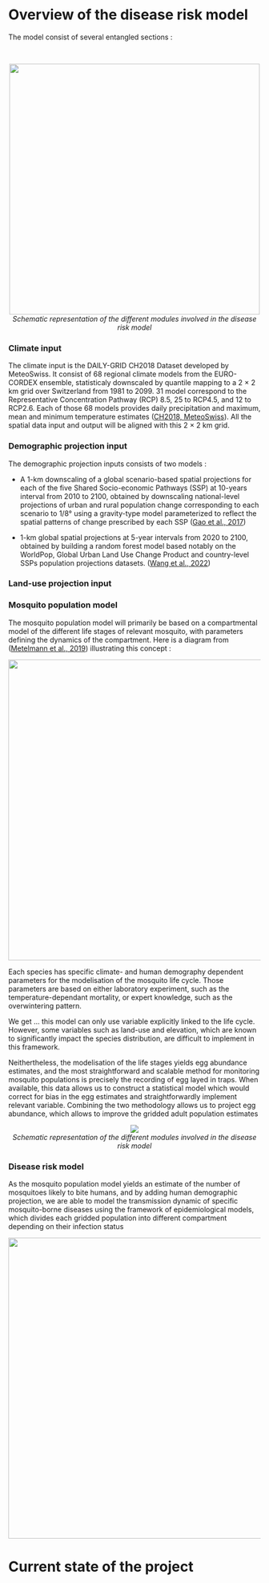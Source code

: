 # Overview of the disease risk model

The model consist of several entangled sections :

<br>
<p align="center">
  <img src="https://github.com/ACCR-VBD/Presentation---Swiss-global-change-day/assets/63344790/5d770b36-a17b-4480-9000-7836701aba05" width=500>
  <br>
  <em>Schematic representation of the different modules involved in the disease risk model</em>
</p>

### Climate input
The climate input is the DAILY-GRID CH2018 Dataset developed by MeteoSwiss. It consist of 68 regional climate models from the EURO-CORDEX ensemble, statisticaly downscaled by quantile mapping to a 2 $\times$ 2 km grid over Switzerland from 1981 to 2099. 31 model correspond to the Representative Concentration Pathway (RCP) 8.5, 25 to RCP4.5, and 12 to RCP2.6. Each of those 68 models provides daily precipitation and maximum, mean and minimum temperature estimates ([CH2018, MeteoSwiss](https://www.nccs.admin.ch/nccs/en/home/the-nccs/priority-themes/ch2018-climate-scenarios.html)). All the spatial data input and output will be aligned with this 2 $\times$ 2 km grid.


### Demographic projection input
The demographic projection inputs consists of two models : 

-   A 1-km downscaling of a global scenario-based spatial projections for each of the five Shared Socio-economic Pathways (SSP) at 10-years interval from 2010 to 2100, obtained by downscaling national-level projections of urban and rural population change corresponding to each scenario to 1/8° using a gravity-type model parameterized to reflect the spatial patterns of change prescribed by each SSP ([Gao et al., 2017](https://opensky.ucar.edu/islandora/object/technotes:553))

-   1-km global spatial projections at 5-year intervals from 2020 to 2100, obtained by building a random forest model based notably on the WorldPop, Global Urban Land Use Change Product and country-level SSPs population projections datasets. ([Wang et al., 2022](https://www.nature.com/articles/s41597-022-01675-x))

### Land-use projection input

### Mosquito population model

The mosquito population model will primarily be based on a compartmental model of the different life stages of relevant mosquito, with parameters defining the dynamics of the compartment. Here is a diagram from ([Metelmann et al., 2019](https://royalsocietypublishing.org/doi/10.1098/rsif.2018.0761)) illustrating this concept :

<p align="center">
  <img src="https://github.com/ACCR-VBD/Presentation---Swiss-global-change-day/assets/63344790/9f1dcf31-c9d3-4a22-9009-d66fc36b8ba1" width=600>
</p>

Each species has specific climate- and human demography dependent parameters for the modelisation of the mosquito life cycle. Those parameters are based on either laboratory experiment, such as the temperature-dependant mortality, or expert knowledge, such as the overwintering pattern.

We get ... this model can only use variable explicitly linked to the life cycle. However, some variables such as land-use and elevation, which are known to significantly impact the species distribution, are difficult to implement in this framework.

Neithertheless, the modelisation of the life stages yields egg abundance estimates, and the most straightforward and scalable method for monitoring mosquito populations is precisely the recording of egg layed in traps. When available, this data allows us to construct a statistical model which would correct for bias in the egg estimates and straightforwardly implement relevant variable. Combining the two methodology allows us to project egg abundance, which allows to improve the gridded adult population estimates 

<p align="center">
  <img src= width=600>
  <br>
  <em>Schematic representation of the different modules involved in the disease risk model</em>
</p>

### Disease risk model

As the mosquito population model yields an estimate of the number of mosquitoes likely to bite humans, and by adding human demographic projection, we are able to model the transmission dynamic of specific mosquito-borne diseases using the framework of epidemiological models, which divides each gridded population into different compartment depending on their infection status

<p align="center">
  <img src="https://github.com/ACCR-VBD/Presentation---Swiss-global-change-day/assets/63344790/694ca8a9-d849-434e-8cc8-88f29959b9df" width=600>
  <br>
  <em></em>
</p>

# Current state of the project

